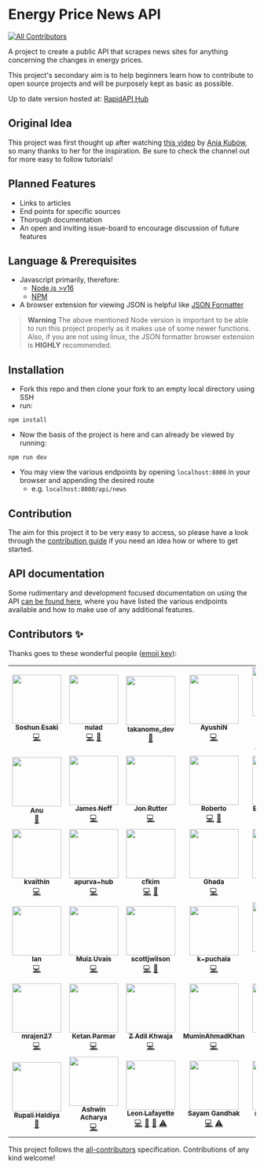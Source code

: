 # Energy Price News API

<!-- ALL-CONTRIBUTORS-BADGE:START - Do not remove or modify this section -->
[![All Contributors](https://img.shields.io/badge/all_contributors-42-orange.svg?style=flat-square)](#contributors-)
<!-- ALL-CONTRIBUTORS-BADGE:END -->

A project to create a public API that scrapes news sites for anything concerning the changes in energy prices.

This project's secondary aim is to help beginners learn how to contribute to open source projects and will be purposely kept as basic as possible.

Up to date version hosted at: [RapidAPI Hub](https://rapidapi.com/sanglin-TlEqlfGPc/api/energy-price-news/)

## Original Idea

This project was first thought up after watching [this video](https://www.youtube.com/watch?v=GK4Pl-GmPHk&t=3184s) by [Ania Kubów](https://www.youtube.com/channel/UC5DNytAJ6_FISueUfzZCVsw), so many thanks to her for the inspiration. Be sure to check the channel out for more easy to follow tutorials!

## Planned Features

- Links to articles
- End points for specific sources
- Thorough documentation
- An open and inviting issue-board to encourage discussion of future features

## Language & Prerequisites

- Javascript primarily, therefore:
  - [Node.js >v16](https://nodejs.org)
  - [NPM](https://npmjs.org)
- A browser extension for viewing JSON is helpful like [JSON Formatter](https://chrome.google.com/webstore/detail/json-formatter/bcjindcccaagfpapjjmafapmmgkkhgoa?hl=en)

> **Warning**
> The above mentioned Node version is important to be able to run this project properly as it makes use of some newer functions. Also, if you are not using linux, the JSON formatter browser extension is **HIGHLY** recommended.

## Installation

- Fork this repo and then clone your fork to an empty local directory using SSH
- run:

```ssh
npm install
```

- Now the basis of the project is here and can already be viewed by running:

```ssh
npm run dev
```

- You may view the various endpoints by opening `localhost:8000` in your browser and appending the desired route
  - e.g. `localhost:8000/api/news`

## Contribution

The aim for this project it to be very easy to access, so please have a look through the [contribution guide](https://github.com/Energy-Price-News-API/energy-prices-api/blob/master/CONTRIBUTING.md) if you need an idea how or where to get started.

## API documentation

Some rudimentary and development focused documentation on using the API [can be found here](https://github.com/Energy-Price-News-API/energy-prices-api/blob/master/API_DOCS.md), where you have listed the various endpoints available and how to make use of any additional features.

## Contributors ✨

Thanks goes to these wonderful people ([emoji key](https://allcontributors.org/docs/en/emoji-key)):

<!-- ALL-CONTRIBUTORS-LIST:START - Do not remove or modify this section -->
<!-- prettier-ignore-start -->
<!-- markdownlint-disable -->
<table>
  <tr>
    <td align="center"><a href="https://github.com/OakenSushi"><img src="https://avatars.githubusercontent.com/u/39666763?v=4?s=100" width="100px;" alt=""/><br /><sub><b>Soshun Esaki</b></sub></a><br /><a href="https://github.com/Energy-Price-News-API/energy-prices-api/commits?author=OakenSushi" title="Code">💻</a></td>
    <td align="center"><a href="https://github.com/nulad"><img src="https://avatars.githubusercontent.com/u/8773503?v=4?s=100" width="100px;" alt=""/><br /><sub><b>nulad</b></sub></a><br /><a href="https://github.com/Energy-Price-News-API/energy-prices-api/commits?author=nulad" title="Code">💻</a> <a href="#ideas-nulad" title="Ideas, Planning, & Feedback">🤔</a></td>
    <td align="center"><a href="https://github.com/TAKANOME-DEV"><img src="https://avatars.githubusercontent.com/u/79809121?v=4?s=100" width="100px;" alt=""/><br /><sub><b>takanome_dev</b></sub></a><br /><a href="https://github.com/Energy-Price-News-API/energy-prices-api/pulls?q=is%3Apr+reviewed-by%3ATAKANOME-DEV" title="Reviewed Pull Requests">👀</a></td>
    <td align="center"><a href="https://github.com/ANaphade"><img src="https://avatars.githubusercontent.com/u/36621150?v=4?s=100" width="100px;" alt=""/><br /><sub><b>AyushiN</b></sub></a><br /><a href="https://github.com/Energy-Price-News-API/energy-prices-api/commits?author=ANaphade" title="Code">💻</a></td>
    <td align="center"><a href="https://www.linkedin.com/in/Yoshemith/"><img src="https://avatars.githubusercontent.com/u/87047389?v=4?s=100" width="100px;" alt=""/><br /><sub><b>Yoshemith Castellanos Irribarren</b></sub></a><br /><a href="https://github.com/Energy-Price-News-API/energy-prices-api/commits?author=Yoshemith" title="Code">💻</a> <a href="#ideas-Yoshemith" title="Ideas, Planning, & Feedback">🤔</a> <a href="#infra-Yoshemith" title="Infrastructure (Hosting, Build-Tools, etc)">🚇</a> <a href="#content-Yoshemith" title="Content">🖋</a> <a href="#design-Yoshemith" title="Design">🎨</a></td>
    <td align="center"><a href="https://github.com/dbsaw"><img src="https://avatars.githubusercontent.com/u/66219217?v=4?s=100" width="100px;" alt=""/><br /><sub><b>dbsaw</b></sub></a><br /><a href="https://github.com/Energy-Price-News-API/energy-prices-api/commits?author=dbsaw" title="Code">💻</a> <a href="#ideas-dbsaw" title="Ideas, Planning, & Feedback">🤔</a></td>
    <td align="center"><a href="https://github.com/dcordoba97"><img src="https://avatars.githubusercontent.com/u/46203203?v=4?s=100" width="100px;" alt=""/><br /><sub><b>Diego Cordoba</b></sub></a><br /><a href="https://github.com/Energy-Price-News-API/energy-prices-api/commits?author=dcordoba97" title="Code">💻</a></td>
  </tr>
  <tr>
    <td align="center"><a href="https://github.com/anu-codes"><img src="https://avatars.githubusercontent.com/u/96435434?v=4?s=100" width="100px;" alt=""/><br /><sub><b>Anu</b></sub></a><br /><a href="https://github.com/Energy-Price-News-API/energy-prices-api/commits?author=anu-codes" title="Documentation">📖</a></td>
    <td align="center"><a href="https://www.jamesneff.com/"><img src="https://avatars.githubusercontent.com/u/72764232?v=4?s=100" width="100px;" alt=""/><br /><sub><b>James Neff</b></sub></a><br /><a href="https://github.com/Energy-Price-News-API/energy-prices-api/commits?author=NeffCodes" title="Code">💻</a></td>
    <td align="center"><a href="https://jonrutter.io/"><img src="https://avatars.githubusercontent.com/u/69657008?v=4?s=100" width="100px;" alt=""/><br /><sub><b>Jon Rutter</b></sub></a><br /><a href="https://github.com/Energy-Price-News-API/energy-prices-api/commits?author=rutterjt" title="Code">💻</a></td>
    <td align="center"><a href="https://github.com/cortezroberto"><img src="https://avatars.githubusercontent.com/u/69327429?v=4?s=100" width="100px;" alt=""/><br /><sub><b>Roberto</b></sub></a><br /><a href="https://github.com/Energy-Price-News-API/energy-prices-api/commits?author=cortezroberto" title="Code">💻</a> <a href="#ideas-cortezroberto" title="Ideas, Planning, & Feedback">🤔</a></td>
    <td align="center"><a href="https://www.linkedin.com/in/elmirismayilov/"><img src="https://avatars.githubusercontent.com/u/59176193?v=4?s=100" width="100px;" alt=""/><br /><sub><b>Elmir Ismayilov</b></sub></a><br /><a href="https://github.com/Energy-Price-News-API/energy-prices-api/commits?author=elmirsmylv" title="Code">💻</a></td>
    <td align="center"><a href="https://github.com/RamonASV"><img src="https://avatars.githubusercontent.com/u/104037313?v=4?s=100" width="100px;" alt=""/><br /><sub><b>Ramón Soria</b></sub></a><br /><a href="https://github.com/Energy-Price-News-API/energy-prices-api/commits?author=RamonASV" title="Code">💻</a></td>
    <td align="center"><a href="https://github.com/alesbe"><img src="https://avatars.githubusercontent.com/u/30263316?v=4?s=100" width="100px;" alt=""/><br /><sub><b>alesbe</b></sub></a><br /><a href="https://github.com/Energy-Price-News-API/energy-prices-api/commits?author=alesbe" title="Code">💻</a> <a href="https://github.com/Energy-Price-News-API/energy-prices-api/issues?q=author%3Aalesbe" title="Bug reports">🐛</a></td>
  </tr>
  <tr>
    <td align="center"><a href="https://github.com/kvaithin"><img src="https://avatars.githubusercontent.com/u/68995267?v=4?s=100" width="100px;" alt=""/><br /><sub><b>kvaithin</b></sub></a><br /><a href="https://github.com/Energy-Price-News-API/energy-prices-api/commits?author=kvaithin" title="Code">💻</a></td>
    <td align="center"><a href="https://github.com/apurva-hub"><img src="https://avatars.githubusercontent.com/u/55902257?v=4?s=100" width="100px;" alt=""/><br /><sub><b>apurva-hub</b></sub></a><br /><a href="https://github.com/Energy-Price-News-API/energy-prices-api/commits?author=apurva-hub" title="Code">💻</a></td>
    <td align="center"><a href="https://github.com/cfkim"><img src="https://avatars.githubusercontent.com/u/97631051?v=4?s=100" width="100px;" alt=""/><br /><sub><b>cfkim</b></sub></a><br /><a href="https://github.com/Energy-Price-News-API/energy-prices-api/commits?author=cfkim" title="Code">💻</a> <a href="#ideas-cfkim" title="Ideas, Planning, & Feedback">🤔</a></td>
    <td align="center"><a href="https://github.com/GAbdulwhb"><img src="https://avatars.githubusercontent.com/u/105546112?v=4?s=100" width="100px;" alt=""/><br /><sub><b>Ghada</b></sub></a><br /><a href="https://github.com/Energy-Price-News-API/energy-prices-api/commits?author=GAbdulwhb" title="Code">💻</a></td>
    <td align="center"><a href="https://github.com/klezi10"><img src="https://avatars.githubusercontent.com/u/74952593?v=4?s=100" width="100px;" alt=""/><br /><sub><b>Klesta Luli</b></sub></a><br /><a href="https://github.com/Energy-Price-News-API/energy-prices-api/commits?author=klezi10" title="Code">💻</a></td>
    <td align="center"><a href="https://github.com/eddejayaklu"><img src="https://avatars.githubusercontent.com/u/88376986?v=4?s=100" width="100px;" alt=""/><br /><sub><b>Jayavardhan</b></sub></a><br /><a href="https://github.com/Energy-Price-News-API/energy-prices-api/commits?author=eddejayaklu" title="Code">💻</a></td>
    <td align="center"><a href="https://github.com/Dalu46"><img src="https://avatars.githubusercontent.com/u/93771818?v=4?s=100" width="100px;" alt=""/><br /><sub><b>Dalu46</b></sub></a><br /><a href="https://github.com/Energy-Price-News-API/energy-prices-api/commits?author=Dalu46" title="Code">💻</a></td>
  </tr>
  <tr>
    <td align="center"><a href="https://public.tableau.com/app/profile/ian.luciano"><img src="https://avatars.githubusercontent.com/u/81738932?v=4?s=100" width="100px;" alt=""/><br /><sub><b>Ian</b></sub></a><br /><a href="https://github.com/Energy-Price-News-API/energy-prices-api/commits?author=ianskie26" title="Code">💻</a></td>
    <td align="center"><a href="https://github.com/MuizU"><img src="https://avatars.githubusercontent.com/u/35157872?v=4?s=100" width="100px;" alt=""/><br /><sub><b>Muiz Uvais</b></sub></a><br /><a href="https://github.com/Energy-Price-News-API/energy-prices-api/commits?author=MuizU" title="Code">💻</a></td>
    <td align="center"><a href="https://github.com/scottjwilson"><img src="https://avatars.githubusercontent.com/u/35642678?v=4?s=100" width="100px;" alt=""/><br /><sub><b>scottjwilson</b></sub></a><br /><a href="https://github.com/Energy-Price-News-API/energy-prices-api/commits?author=scottjwilson" title="Code">💻</a> <a href="#plugin-scottjwilson" title="Plugin/utility libraries">🔌</a></td>
    <td align="center"><a href="https://github.com/k-puchala"><img src="https://avatars.githubusercontent.com/u/86025216?v=4?s=100" width="100px;" alt=""/><br /><sub><b>k-puchala</b></sub></a><br /><a href="https://github.com/Energy-Price-News-API/energy-prices-api/commits?author=k-puchala" title="Code">💻</a></td>
    <td align="center"><a href="https://github.com/snehashish-ghosh98"><img src="https://avatars.githubusercontent.com/u/106345869?v=4?s=100" width="100px;" alt=""/><br /><sub><b>snehashish-ghosh98</b></sub></a><br /><a href="https://github.com/Energy-Price-News-API/energy-prices-api/commits?author=snehashish-ghosh98" title="Code">💻</a></td>
    <td align="center"><a href="https://github.com/nomandhoni-cs"><img src="https://avatars.githubusercontent.com/u/92979541?v=4?s=100" width="100px;" alt=""/><br /><sub><b>nomandhoni-cs</b></sub></a><br /><a href="https://github.com/Energy-Price-News-API/energy-prices-api/commits?author=nomandhoni-cs" title="Code">💻</a></td>
    <td align="center"><a href="https://github.com/rohan9454"><img src="https://avatars.githubusercontent.com/u/22166413?v=4?s=100" width="100px;" alt=""/><br /><sub><b>Rohan Nair</b></sub></a><br /><a href="https://github.com/Energy-Price-News-API/energy-prices-api/commits?author=rohan9454" title="Code">💻</a></td>
  </tr>
  <tr>
    <td align="center"><a href="https://github.com/mrajen27"><img src="https://avatars.githubusercontent.com/u/32996040?v=4?s=100" width="100px;" alt=""/><br /><sub><b>mrajen27</b></sub></a><br /><a href="https://github.com/Energy-Price-News-API/energy-prices-api/commits?author=mrajen27" title="Code">💻</a></td>
    <td align="center"><a href="https://github.com/KetanParmar07"><img src="https://avatars.githubusercontent.com/u/110761080?v=4?s=100" width="100px;" alt=""/><br /><sub><b>Ketan Parmar</b></sub></a><br /><a href="https://github.com/Energy-Price-News-API/energy-prices-api/commits?author=KetanParmar07" title="Code">💻</a></td>
    <td align="center"><a href="https://github.com/zadilkhwaja"><img src="https://avatars.githubusercontent.com/u/46615169?v=4?s=100" width="100px;" alt=""/><br /><sub><b>Z Adil Khwaja</b></sub></a><br /><a href="https://github.com/Energy-Price-News-API/energy-prices-api/commits?author=zadilkhwaja" title="Code">💻</a></td>
    <td align="center"><a href="https://github.com/MuminAhmadKhan"><img src="https://avatars.githubusercontent.com/u/63766734?v=4?s=100" width="100px;" alt=""/><br /><sub><b>MuminAhmadKhan</b></sub></a><br /><a href="https://github.com/Energy-Price-News-API/energy-prices-api/commits?author=MuminAhmadKhan" title="Code">💻</a></td>
    <td align="center"><a href="https://github.com/TeaBizzy"><img src="https://avatars.githubusercontent.com/u/111951212?v=4?s=100" width="100px;" alt=""/><br /><sub><b>Stefan Talbot</b></sub></a><br /><a href="https://github.com/Energy-Price-News-API/energy-prices-api/commits?author=TeaBizzy" title="Code">💻</a> <a href="#ideas-TeaBizzy" title="Ideas, Planning, & Feedback">🤔</a></td>
    <td align="center"><a href="https://github.com/Dev79844"><img src="https://avatars.githubusercontent.com/u/51128342?v=4?s=100" width="100px;" alt=""/><br /><sub><b>Dev Parikh</b></sub></a><br /><a href="https://github.com/Energy-Price-News-API/energy-prices-api/commits?author=Dev79844" title="Code">💻</a></td>
    <td align="center"><a href="https://github.com/pwill12"><img src="https://avatars.githubusercontent.com/u/72789027?v=4?s=100" width="100px;" alt=""/><br /><sub><b>Will12</b></sub></a><br /><a href="https://github.com/Energy-Price-News-API/energy-prices-api/commits?author=pwill12" title="Code">💻</a> <a href="#example-pwill12" title="Examples">💡</a></td>
  </tr>
  <tr>
    <td align="center"><a href="http://linktr.ee/rupali_codes"><img src="https://avatars.githubusercontent.com/u/78981177?v=4?s=100" width="100px;" alt=""/><br /><sub><b>Rupali Haldiya</b></sub></a><br /><a href="https://github.com/Energy-Price-News-API/energy-prices-api/issues?q=author%3Arupali-codes" title="Bug reports">🐛</a></td>
    <td align="center"><a href="https://github.com/ashwin-acharya01"><img src="https://avatars.githubusercontent.com/u/87590123?v=4?s=100" width="100px;" alt=""/><br /><sub><b>Ashwin Acharya</b></sub></a><br /><a href="https://github.com/Energy-Price-News-API/energy-prices-api/commits?author=ashwin-acharya01" title="Code">💻</a></td>
    <td align="center"><a href="https://www.mayatechnology.co.uk/"><img src="https://avatars.githubusercontent.com/u/44982724?v=4?s=100" width="100px;" alt=""/><br /><sub><b>Leon Lafayette</b></sub></a><br /><a href="https://github.com/Energy-Price-News-API/energy-prices-api/commits?author=leonlafa" title="Code">💻</a> <a href="#ideas-leonlafa" title="Ideas, Planning, & Feedback">🤔</a> <a href="#research-leonlafa" title="Research">🔬</a> <a href="https://github.com/Energy-Price-News-API/energy-prices-api/commits?author=leonlafa" title="Tests">⚠️</a></td>
    <td align="center"><a href="https://samblogs.hashnode.dev/"><img src="https://avatars.githubusercontent.com/u/60263165?v=4?s=100" width="100px;" alt=""/><br /><sub><b>Sayam Gandhak</b></sub></a><br /><a href="https://github.com/Energy-Price-News-API/energy-prices-api/commits?author=sanyamgandhak" title="Code">💻</a> <a href="https://github.com/Energy-Price-News-API/energy-prices-api/commits?author=sanyamgandhak" title="Tests">⚠️</a></td>
    <td align="center"><a href="https://github.com/reny-pacheco"><img src="https://avatars.githubusercontent.com/u/64537418?v=4?s=100" width="100px;" alt=""/><br /><sub><b>reny_pacheco</b></sub></a><br /><a href="https://github.com/Energy-Price-News-API/energy-prices-api/commits?author=reny-pacheco" title="Code">💻</a> <a href="https://github.com/Energy-Price-News-API/energy-prices-api/commits?author=reny-pacheco" title="Tests">⚠️</a> <a href="#ideas-reny-pacheco" title="Ideas, Planning, & Feedback">🤔</a></td>
    <td align="center"><a href="https://github.com/chinmaykumbhare"><img src="https://avatars.githubusercontent.com/u/48325404?v=4?s=100" width="100px;" alt=""/><br /><sub><b>ChinmayKumbhare</b></sub></a><br /><a href="https://github.com/Energy-Price-News-API/energy-prices-api/commits?author=chinmaykumbhare" title="Code">💻</a></td>
    <td align="center"><a href="https://github.com/chankruze"><img src="https://avatars.githubusercontent.com/u/29806845?v=4?s=100" width="100px;" alt=""/><br /><sub><b>Chandan Kumar Mandal</b></sub></a><br /><a href="https://github.com/Energy-Price-News-API/energy-prices-api/commits?author=chankruze" title="Code">💻</a></td>
  </tr>
</table>

<!-- markdownlint-restore -->
<!-- prettier-ignore-end -->

<!-- ALL-CONTRIBUTORS-LIST:END -->

This project follows the [all-contributors](https://github.com/all-contributors/all-contributors) specification. Contributions of any kind welcome!

